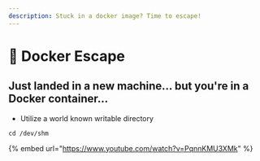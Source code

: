 ```yaml
---
description: Stuck in a docker image? Time to escape!
---
```


# 🚓 Docker Escape

## Just landed in a new machine... but you're in a Docker container...

* Utilize a world known writable directory

```
cd /dev/shm
```

{% embed url="https://www.youtube.com/watch?v=PqnnKMU3XMk" %}

